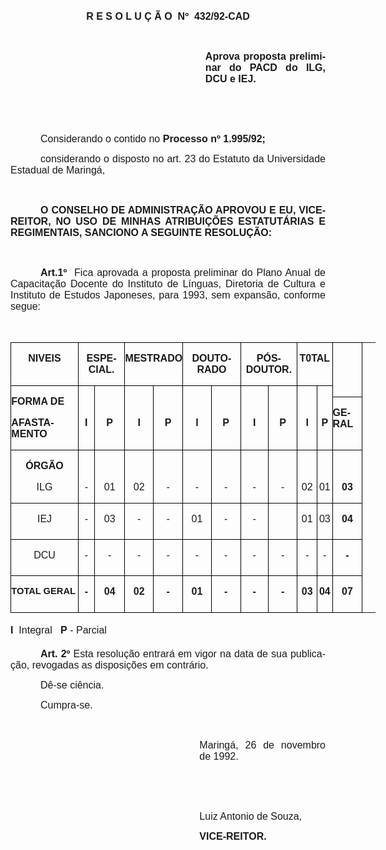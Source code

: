 <body lang=PT-BR style='tab-interval:36.0pt'>

<div class=Section1>

<p class=MsoNormal align=center style='text-align:center'><b style='mso-bidi-font-weight:
normal'><span style='font-size:12.0pt;mso-bidi-font-size:10.0pt;font-family:
Arial'>R E S O L U Ç Ã O <span style='mso-spacerun:yes'> </span>Nº <span
style='mso-spacerun:yes'> </span>432/92-CAD<o:p></o:p></span></b></p>

<p class=MsoNormal style='text-align:justify'><span style='font-size:12.0pt;
mso-bidi-font-size:10.0pt;font-family:Arial'><o:p>&nbsp;</o:p></span></p>

<p class=MsoNormal style='margin-left:233.9pt;text-align:justify'><b
style='mso-bidi-font-weight:normal'><span style='font-size:12.0pt;mso-bidi-font-size:
10.0pt;font-family:Arial'>Aprova proposta preliminar do PACD do ILG, DCU e IEJ.<o:p></o:p></span></b></p>

<p class=MsoNormal style='text-align:justify'><span style='font-size:12.0pt;
mso-bidi-font-size:10.0pt;font-family:Arial'><o:p>&nbsp;</o:p></span></p>

<p class=MsoNormal style='text-align:justify'><span style='font-size:12.0pt;
mso-bidi-font-size:10.0pt;font-family:Arial'><o:p>&nbsp;</o:p></span></p>

<p class=MsoNormal style='text-align:justify;text-indent:36.0pt'><span
style='font-size:12.0pt;mso-bidi-font-size:10.0pt;font-family:Arial'>Considerando
o contido no <b style='mso-bidi-font-weight:normal'>Processo nº 1.995/92;<o:p></o:p></b></span></p>

<p class=MsoNormal style='text-align:justify;text-indent:36.0pt'><span
style='font-size:12.0pt;mso-bidi-font-size:10.0pt;font-family:Arial'>considerando
o disposto no art. 23 do Estatuto da Universidade Estadual de Maringá,<o:p></o:p></span></p>

<p class=MsoNormal><span style='font-size:12.0pt;mso-bidi-font-size:10.0pt;
font-family:Arial'><o:p>&nbsp;</o:p></span></p>

<p class=MsoNormal style='text-align:justify;text-indent:36.0pt'><b
style='mso-bidi-font-weight:normal'><span style='font-size:12.0pt;mso-bidi-font-size:
10.0pt;font-family:Arial'>O CONSELHO DE ADMINISTRAÇÃO APROVOU E EU, VICE-REITOR,
NO USO DE MINHAS ATRIBUIÇÕES ESTATUTÁRIAS E REGIMENTAIS, SANCIONO A SEGUINTE
RESOLUÇÃO:<o:p></o:p></span></b></p>

<p class=MsoNormal style='text-align:justify'><span style='font-size:12.0pt;
mso-bidi-font-size:10.0pt;font-family:Arial'><o:p>&nbsp;</o:p></span></p>

<p class=MsoNormal style='text-align:justify;text-indent:36.0pt'><b
style='mso-bidi-font-weight:normal'><span style='font-size:12.0pt;mso-bidi-font-size:
10.0pt;font-family:Arial'>Art.1º </span></b><span style='font-size:12.0pt;
mso-bidi-font-size:10.0pt;font-family:Arial'><span
style='mso-spacerun:yes'> </span>Fica aprovada a proposta preliminar do Plano
Anual de Capacitação Docente do Instituto de Línguas, Diretoria de Cultura e
Instituto de Estudos Japoneses, para 1993, sem expansão, conforme segue:<o:p></o:p></span></p>

<p class=MsoNormal style='text-align:justify;text-indent:36.0pt'><span
style='font-size:12.0pt;mso-bidi-font-size:10.0pt;font-family:Arial'><o:p>&nbsp;</o:p></span></p>

<table class=MsoNormalTable border=0 cellspacing=0 cellpadding=0 width=583
 style='width:437.45pt;margin-left:.25pt;border-collapse:collapse;mso-padding-alt:
 0cm 0cm 0cm 0cm'>
 <tr style='mso-yfti-irow:0;mso-yfti-firstrow:yes'>
  <td width=113 valign=top style='width:3.0cm;border:solid windowtext 1.0pt;
  mso-border-alt:solid windowtext .5pt;padding:0cm 0cm 0cm 0cm'>
  <p class=MsoNormal align=center style='text-align:center'><b
  style='mso-bidi-font-weight:normal'><span style='font-family:Arial'>NIVEIS<o:p></o:p></span></b></p>
  </td>
  <td width=77 colspan=2 valign=top style='width:58.05pt;border:solid windowtext 1.0pt;
  border-left:none;mso-border-left-alt:solid windowtext .5pt;mso-border-alt:
  solid windowtext .5pt;padding:0cm 0cm 0cm 0cm'>
  <p class=MsoNormal align=center style='text-align:center'><b
  style='mso-bidi-font-weight:normal'><span style='font-family:Arial'>ESPECIAL.<o:p></o:p></span></b></p>
  </td>
  <td width=96 colspan=2 valign=top style='width:72.0pt;border:solid windowtext 1.0pt;
  border-left:none;mso-border-left-alt:solid windowtext .5pt;mso-border-alt:
  solid windowtext .5pt;padding:0cm 0cm 0cm 0cm'>
  <p class=MsoNormal align=center style='text-align:center'><b
  style='mso-bidi-font-weight:normal'><span style='font-family:Arial'>MESTRADO<o:p></o:p></span></b></p>
  </td>
  <td width=97 colspan=2 valign=top style='width:72.5pt;border:solid windowtext 1.0pt;
  border-left:none;mso-border-left-alt:solid windowtext .5pt;mso-border-alt:
  solid windowtext .5pt;padding:0cm 0cm 0cm 0cm'>
  <p class=MsoNormal align=center style='text-align:center'><b
  style='mso-bidi-font-weight:normal'><span style='font-family:Arial'>DOUTORADO<o:p></o:p></span></b></p>
  </td>
  <td width=96 colspan=2 valign=top style='width:71.8pt;border:solid windowtext 1.0pt;
  border-left:none;mso-border-left-alt:solid windowtext .5pt;mso-border-alt:
  solid windowtext .5pt;padding:0cm 0cm 0cm 0cm'>
  <p class=MsoNormal align=center style='text-align:center'><b
  style='mso-bidi-font-weight:normal'><span style='font-family:Arial'>PÓS-DOUTOR.<o:p></o:p></span></b></p>
  </td>
  <td width=55 colspan=2 valign=top style='width:41.5pt;border:solid windowtext 1.0pt;
  border-left:none;mso-border-left-alt:solid windowtext .5pt;mso-border-alt:
  solid windowtext .5pt;padding:0cm 0cm 0cm 0cm'>
  <p class=MsoNormal align=center style='text-align:center'><b
  style='mso-bidi-font-weight:normal'><span style='font-family:Arial'>T0TAL<o:p></o:p></span></b></p>
  </td>
  <td width=49 rowspan=2 valign=top style='width:36.55pt;border:solid windowtext 1.0pt;
  border-left:none;mso-border-left-alt:solid windowtext .5pt;mso-border-alt:
  solid windowtext .5pt;padding:0cm 0cm 0cm 0cm'>
  <p class=MsoNormal align=center style='text-align:center'><b
  style='mso-bidi-font-weight:normal'><span style='font-family:Arial'><o:p>&nbsp;</o:p></span></b></p>
  </td>
  <![if !supportMisalignedRows]>
  <td style='border:none' width=0><p class='MsoNormal'>&nbsp;</td>
  <![endif]>
 </tr>
 <tr style='mso-yfti-irow:1;height:13.8pt'>
  <td width=113 rowspan=2 valign=top style='width:3.0cm;border:solid windowtext 1.0pt;
  border-top:none;mso-border-top-alt:solid windowtext .5pt;mso-border-alt:solid windowtext .5pt;
  padding:0cm 0cm 0cm 0cm;height:13.8pt'>
  <p class=MsoNormal style='text-align:justify'><b style='mso-bidi-font-weight:
  normal'><span style='font-family:Arial'>FORMA DE<o:p></o:p></span></b></p>
  <p class=MsoNormal style='text-align:justify'><b style='mso-bidi-font-weight:
  normal'><span style='font-family:Arial'>AFASTAMENTO</span></b><span
  style='font-size:12.0pt;mso-bidi-font-size:10.0pt;font-family:Arial'><o:p></o:p></span></p>
  </td>
  <td width=27 rowspan=2 valign=top style='width:20.35pt;border-top:none;
  border-left:none;border-bottom:solid windowtext 1.0pt;border-right:solid windowtext 1.0pt;
  mso-border-top-alt:solid windowtext .5pt;mso-border-left-alt:solid windowtext .5pt;
  mso-border-alt:solid windowtext .5pt;padding:0cm 0cm 0cm 0cm;height:13.8pt'>
  <p class=MsoNormal align=center style='text-align:center'><b
  style='mso-bidi-font-weight:normal'><span style='font-size:12.0pt;mso-bidi-font-size:
  10.0pt;font-family:Arial'><o:p>&nbsp;</o:p></span></b></p>
  <p class=MsoNormal align=center style='text-align:center'><b
  style='mso-bidi-font-weight:normal'><span style='font-size:12.0pt;mso-bidi-font-size:
  10.0pt;font-family:Arial'>I<o:p></o:p></span></b></p>
  </td>
  <td width=50 rowspan=2 valign=top style='width:37.7pt;border-top:none;
  border-left:none;border-bottom:solid windowtext 1.0pt;border-right:solid windowtext 1.0pt;
  mso-border-top-alt:solid windowtext .5pt;mso-border-left-alt:solid windowtext .5pt;
  mso-border-alt:solid windowtext .5pt;padding:0cm 0cm 0cm 0cm;height:13.8pt'>
  <p class=MsoNormal align=center style='text-align:center'><b
  style='mso-bidi-font-weight:normal'><span style='font-size:12.0pt;mso-bidi-font-size:
  10.0pt;font-family:Arial'><o:p>&nbsp;</o:p></span></b></p>
  <p class=MsoNormal align=center style='text-align:center'><b
  style='mso-bidi-font-weight:normal'><span style='font-size:12.0pt;mso-bidi-font-size:
  10.0pt;font-family:Arial'>P<o:p></o:p></span></b></p>
  </td>
  <td width=47 rowspan=2 valign=top style='width:35.05pt;border-top:none;
  border-left:none;border-bottom:solid windowtext 1.0pt;border-right:solid windowtext 1.0pt;
  mso-border-top-alt:solid windowtext .5pt;mso-border-left-alt:solid windowtext .5pt;
  mso-border-alt:solid windowtext .5pt;padding:0cm 0cm 0cm 0cm;height:13.8pt'>
  <p class=MsoNormal align=center style='text-align:center'><b
  style='mso-bidi-font-weight:normal'><span style='font-size:12.0pt;mso-bidi-font-size:
  10.0pt;font-family:Arial'><o:p>&nbsp;</o:p></span></b></p>
  <p class=MsoNormal align=center style='text-align:center'><b
  style='mso-bidi-font-weight:normal'><span style='font-size:12.0pt;mso-bidi-font-size:
  10.0pt;font-family:Arial'>I<o:p></o:p></span></b></p>
  </td>
  <td width=49 rowspan=2 valign=top style='width:36.95pt;border-top:none;
  border-left:none;border-bottom:solid windowtext 1.0pt;border-right:solid windowtext 1.0pt;
  mso-border-top-alt:solid windowtext .5pt;mso-border-left-alt:solid windowtext .5pt;
  mso-border-alt:solid windowtext .5pt;padding:0cm 0cm 0cm 0cm;height:13.8pt'>
  <p class=MsoNormal align=center style='text-align:center'><b
  style='mso-bidi-font-weight:normal'><span style='font-size:12.0pt;mso-bidi-font-size:
  10.0pt;font-family:Arial'><o:p>&nbsp;</o:p></span></b></p>
  <p class=MsoNormal align=center style='text-align:center'><b
  style='mso-bidi-font-weight:normal'><span style='font-size:12.0pt;mso-bidi-font-size:
  10.0pt;font-family:Arial'>P<o:p></o:p></span></b></p>
  </td>
  <td width=47 rowspan=2 valign=top style='width:35.3pt;border-top:none;
  border-left:none;border-bottom:solid windowtext 1.0pt;border-right:solid windowtext 1.0pt;
  mso-border-top-alt:solid windowtext .5pt;mso-border-left-alt:solid windowtext .5pt;
  mso-border-alt:solid windowtext .5pt;padding:0cm 0cm 0cm 0cm;height:13.8pt'>
  <p class=MsoNormal align=center style='text-align:center'><b
  style='mso-bidi-font-weight:normal'><span style='font-size:12.0pt;mso-bidi-font-size:
  10.0pt;font-family:Arial'><o:p>&nbsp;</o:p></span></b></p>
  <p class=MsoNormal align=center style='text-align:center'><b
  style='mso-bidi-font-weight:normal'><span style='font-size:12.0pt;mso-bidi-font-size:
  10.0pt;font-family:Arial'>I<o:p></o:p></span></b></p>
  </td>
  <td width=50 rowspan=2 valign=top style='width:37.2pt;border-top:none;
  border-left:none;border-bottom:solid windowtext 1.0pt;border-right:solid windowtext 1.0pt;
  mso-border-top-alt:solid windowtext .5pt;mso-border-left-alt:solid windowtext .5pt;
  mso-border-alt:solid windowtext .5pt;padding:0cm 0cm 0cm 0cm;height:13.8pt'>
  <p class=MsoNormal align=center style='text-align:center'><b
  style='mso-bidi-font-weight:normal'><span style='font-size:12.0pt;mso-bidi-font-size:
  10.0pt;font-family:Arial'><o:p>&nbsp;</o:p></span></b></p>
  <p class=MsoNormal align=center style='text-align:center'><b
  style='mso-bidi-font-weight:normal'><span style='font-size:12.0pt;mso-bidi-font-size:
  10.0pt;font-family:Arial'>P<o:p></o:p></span></b></p>
  </td>
  <td width=47 rowspan=2 valign=top style='width:35.3pt;border-top:none;
  border-left:none;border-bottom:solid windowtext 1.0pt;border-right:solid windowtext 1.0pt;
  mso-border-top-alt:solid windowtext .5pt;mso-border-left-alt:solid windowtext .5pt;
  mso-border-alt:solid windowtext .5pt;padding:0cm 0cm 0cm 0cm;height:13.8pt'>
  <p class=MsoNormal align=center style='text-align:center'><b
  style='mso-bidi-font-weight:normal'><span style='font-size:12.0pt;mso-bidi-font-size:
  10.0pt;font-family:Arial'><o:p>&nbsp;</o:p></span></b></p>
  <p class=MsoNormal align=center style='text-align:center'><b
  style='mso-bidi-font-weight:normal'><span style='font-size:12.0pt;mso-bidi-font-size:
  10.0pt;font-family:Arial'>I<o:p></o:p></span></b></p>
  </td>
  <td width=49 rowspan=2 valign=top style='width:36.5pt;border-top:none;
  border-left:none;border-bottom:solid windowtext 1.0pt;border-right:solid windowtext 1.0pt;
  mso-border-top-alt:solid windowtext .5pt;mso-border-left-alt:solid windowtext .5pt;
  mso-border-alt:solid windowtext .5pt;padding:0cm 0cm 0cm 0cm;height:13.8pt'>
  <p class=MsoNormal align=center style='text-align:center'><b
  style='mso-bidi-font-weight:normal'><span style='font-size:12.0pt;mso-bidi-font-size:
  10.0pt;font-family:Arial'><o:p>&nbsp;</o:p></span></b></p>
  <p class=MsoNormal align=center style='text-align:center'><b
  style='mso-bidi-font-weight:normal'><span style='font-size:12.0pt;mso-bidi-font-size:
  10.0pt;font-family:Arial'>P<o:p></o:p></span></b></p>
  </td>
  <td width=32 rowspan=2 valign=top style='width:23.75pt;border-top:none;
  border-left:none;border-bottom:solid windowtext 1.0pt;border-right:solid windowtext 1.0pt;
  mso-border-top-alt:solid windowtext .5pt;mso-border-left-alt:solid windowtext .5pt;
  mso-border-alt:solid windowtext .5pt;padding:0cm 0cm 0cm 0cm;height:13.8pt'>
  <p class=MsoNormal align=center style='text-align:center'><b
  style='mso-bidi-font-weight:normal'><span style='font-size:12.0pt;mso-bidi-font-size:
  10.0pt;font-family:Arial'><o:p>&nbsp;</o:p></span></b></p>
  <p class=MsoNormal align=center style='text-align:center'><b
  style='mso-bidi-font-weight:normal'><span style='font-size:12.0pt;mso-bidi-font-size:
  10.0pt;font-family:Arial'>I<o:p></o:p></span></b></p>
  </td>
  <td width=24 rowspan=2 valign=top style='width:17.75pt;border-top:none;
  border-left:none;border-bottom:solid windowtext 1.0pt;border-right:solid windowtext 1.0pt;
  mso-border-top-alt:solid windowtext .5pt;mso-border-left-alt:solid windowtext .5pt;
  mso-border-alt:solid windowtext .5pt;padding:0cm 0cm 0cm 0cm;height:13.8pt'>
  <p class=MsoNormal align=center style='text-align:center'><b
  style='mso-bidi-font-weight:normal'><span style='font-size:12.0pt;mso-bidi-font-size:
  10.0pt;font-family:Arial'><o:p>&nbsp;</o:p></span></b></p>
  <p class=MsoNormal align=center style='text-align:center'><b
  style='mso-bidi-font-weight:normal'><span style='font-size:12.0pt;mso-bidi-font-size:
  10.0pt;font-family:Arial'>P<o:p></o:p></span></b></p>
  </td>
  <span style='font-size:12.0pt;mso-bidi-font-size:10.0pt;font-family:Arial;
  mso-fareast-font-family:"Times New Roman";color:black;mso-ansi-language:PT-BR;
  mso-fareast-language:PT-BR;mso-bidi-language:AR-SA;mso-no-proof:yes'><![if !supportMisalignedRows]>
  <td style='height:13.8pt;border:none' width=0 height=18></td>
  <![endif]></span>
 </tr>
 <tr style='mso-yfti-irow:2'>
  <td width=49 valign=top style='width:36.55pt;border-top:none;border-left:
  none;border-bottom:solid windowtext 1.0pt;border-right:solid windowtext 1.0pt;
  mso-border-top-alt:solid windowtext .5pt;mso-border-left-alt:solid windowtext .5pt;
  mso-border-alt:solid windowtext .5pt;padding:0cm 0cm 0cm 0cm'>
  <p class=MsoNormal style='text-align:justify'><b style='mso-bidi-font-weight:
  normal'><span style='font-family:Arial'>GERAL<o:p></o:p></span></b></p>
  </td>
  <![if !supportMisalignedRows]>
  <td style='border:none' width=0><p class='MsoNormal'>&nbsp;</td>
  <![endif]>
 </tr>
 <tr style='mso-yfti-irow:3'>
  <td width=113 valign=top style='width:3.0cm;border:solid windowtext 1.0pt;
  border-top:none;mso-border-top-alt:solid windowtext .5pt;mso-border-alt:solid windowtext .5pt;
  padding:0cm 0cm 0cm 0cm'>
  <p class=MsoNormal align=center style='text-align:center'><b
  style='mso-bidi-font-weight:normal'><span style='font-size:12.0pt;mso-bidi-font-size:
  10.0pt;font-family:Arial'>ÓRGÃO<o:p></o:p></span></b></p>
  <p class=MsoNormal align=center style='text-align:center'><span
  style='font-size:12.0pt;mso-bidi-font-size:10.0pt;font-family:Arial'>ILG<o:p></o:p></span></p>
  </td>
  <td width=27 valign=top style='width:20.35pt;border-top:none;border-left:
  none;border-bottom:solid windowtext 1.0pt;border-right:solid windowtext 1.0pt;
  mso-border-top-alt:solid windowtext .5pt;mso-border-left-alt:solid windowtext .5pt;
  mso-border-alt:solid windowtext .5pt;padding:0cm 0cm 0cm 0cm'>
  <p class=MsoNormal align=center style='text-align:center'><span
  style='font-size:12.0pt;mso-bidi-font-size:10.0pt;font-family:Arial'><o:p>&nbsp;</o:p></span></p>
  <p class=MsoNormal align=center style='text-align:center'><span
  style='font-size:12.0pt;mso-bidi-font-size:10.0pt;font-family:Arial'>-<o:p></o:p></span></p>
  </td>
  <td width=50 valign=top style='width:37.7pt;border-top:none;border-left:none;
  border-bottom:solid windowtext 1.0pt;border-right:solid windowtext 1.0pt;
  mso-border-top-alt:solid windowtext .5pt;mso-border-left-alt:solid windowtext .5pt;
  mso-border-alt:solid windowtext .5pt;padding:0cm 0cm 0cm 0cm'>
  <p class=MsoNormal align=center style='text-align:center'><span
  style='font-size:12.0pt;mso-bidi-font-size:10.0pt;font-family:Arial'><o:p>&nbsp;</o:p></span></p>
  <p class=MsoNormal align=center style='text-align:center'><span
  style='font-size:12.0pt;mso-bidi-font-size:10.0pt;font-family:Arial'>01<o:p></o:p></span></p>
  </td>
  <td width=47 valign=top style='width:35.05pt;border-top:none;border-left:
  none;border-bottom:solid windowtext 1.0pt;border-right:solid windowtext 1.0pt;
  mso-border-top-alt:solid windowtext .5pt;mso-border-left-alt:solid windowtext .5pt;
  mso-border-alt:solid windowtext .5pt;padding:0cm 0cm 0cm 0cm'>
  <p class=MsoNormal align=center style='text-align:center'><span
  style='font-size:12.0pt;mso-bidi-font-size:10.0pt;font-family:Arial'><o:p>&nbsp;</o:p></span></p>
  <p class=MsoNormal align=center style='text-align:center'><span
  style='font-size:12.0pt;mso-bidi-font-size:10.0pt;font-family:Arial'>02<o:p></o:p></span></p>
  </td>
  <td width=49 valign=top style='width:36.95pt;border-top:none;border-left:
  none;border-bottom:solid windowtext 1.0pt;border-right:solid windowtext 1.0pt;
  mso-border-top-alt:solid windowtext .5pt;mso-border-left-alt:solid windowtext .5pt;
  mso-border-alt:solid windowtext .5pt;padding:0cm 0cm 0cm 0cm'>
  <p class=MsoNormal align=center style='text-align:center'><span
  style='font-size:12.0pt;mso-bidi-font-size:10.0pt;font-family:Arial'><o:p>&nbsp;</o:p></span></p>
  <p class=MsoNormal align=center style='text-align:center'><span
  style='font-size:12.0pt;mso-bidi-font-size:10.0pt;font-family:Arial'>-<o:p></o:p></span></p>
  </td>
  <td width=47 valign=top style='width:35.3pt;border-top:none;border-left:none;
  border-bottom:solid windowtext 1.0pt;border-right:solid windowtext 1.0pt;
  mso-border-top-alt:solid windowtext .5pt;mso-border-left-alt:solid windowtext .5pt;
  mso-border-alt:solid windowtext .5pt;padding:0cm 0cm 0cm 0cm'>
  <p class=MsoNormal align=center style='text-align:center'><span
  style='font-size:12.0pt;mso-bidi-font-size:10.0pt;font-family:Arial'><o:p>&nbsp;</o:p></span></p>
  <p class=MsoNormal align=center style='text-align:center'><span
  style='font-size:12.0pt;mso-bidi-font-size:10.0pt;font-family:Arial'>-<o:p></o:p></span></p>
  </td>
  <td width=50 valign=top style='width:37.2pt;border-top:none;border-left:none;
  border-bottom:solid windowtext 1.0pt;border-right:solid windowtext 1.0pt;
  mso-border-top-alt:solid windowtext .5pt;mso-border-left-alt:solid windowtext .5pt;
  mso-border-alt:solid windowtext .5pt;padding:0cm 0cm 0cm 0cm'>
  <p class=MsoNormal align=center style='text-align:center'><span
  style='font-size:12.0pt;mso-bidi-font-size:10.0pt;font-family:Arial'><o:p>&nbsp;</o:p></span></p>
  <p class=MsoNormal align=center style='text-align:center'><span
  style='font-size:12.0pt;mso-bidi-font-size:10.0pt;font-family:Arial'>-<o:p></o:p></span></p>
  </td>
  <td width=47 valign=top style='width:35.3pt;border-top:none;border-left:none;
  border-bottom:solid windowtext 1.0pt;border-right:solid windowtext 1.0pt;
  mso-border-top-alt:solid windowtext .5pt;mso-border-left-alt:solid windowtext .5pt;
  mso-border-alt:solid windowtext .5pt;padding:0cm 0cm 0cm 0cm'>
  <p class=MsoNormal align=center style='text-align:center'><span
  style='font-size:12.0pt;mso-bidi-font-size:10.0pt;font-family:Arial'><o:p>&nbsp;</o:p></span></p>
  <p class=MsoNormal align=center style='text-align:center'><span
  style='font-size:12.0pt;mso-bidi-font-size:10.0pt;font-family:Arial'>-<o:p></o:p></span></p>
  </td>
  <td width=49 valign=top style='width:36.5pt;border-top:none;border-left:none;
  border-bottom:solid windowtext 1.0pt;border-right:solid windowtext 1.0pt;
  mso-border-top-alt:solid windowtext .5pt;mso-border-left-alt:solid windowtext .5pt;
  mso-border-alt:solid windowtext .5pt;padding:0cm 0cm 0cm 0cm'>
  <p class=MsoNormal align=center style='text-align:center'><span
  style='font-size:12.0pt;mso-bidi-font-size:10.0pt;font-family:Arial'><o:p>&nbsp;</o:p></span></p>
  <p class=MsoNormal align=center style='text-align:center'><span
  style='font-size:12.0pt;mso-bidi-font-size:10.0pt;font-family:Arial'>-<o:p></o:p></span></p>
  </td>
  <td width=32 valign=top style='width:23.75pt;border-top:none;border-left:
  none;border-bottom:solid windowtext 1.0pt;border-right:solid windowtext 1.0pt;
  mso-border-top-alt:solid windowtext .5pt;mso-border-left-alt:solid windowtext .5pt;
  mso-border-alt:solid windowtext .5pt;padding:0cm 0cm 0cm 0cm'>
  <p class=MsoNormal align=center style='text-align:center'><span
  style='font-size:12.0pt;mso-bidi-font-size:10.0pt;font-family:Arial'><o:p>&nbsp;</o:p></span></p>
  <p class=MsoNormal align=center style='text-align:center'><span
  style='font-size:12.0pt;mso-bidi-font-size:10.0pt;font-family:Arial'>02<o:p></o:p></span></p>
  </td>
  <td width=24 valign=top style='width:17.75pt;border-top:none;border-left:
  none;border-bottom:solid windowtext 1.0pt;border-right:solid windowtext 1.0pt;
  mso-border-top-alt:solid windowtext .5pt;mso-border-left-alt:solid windowtext .5pt;
  mso-border-alt:solid windowtext .5pt;padding:0cm 0cm 0cm 0cm'>
  <p class=MsoNormal align=center style='text-align:center'><span
  style='font-size:12.0pt;mso-bidi-font-size:10.0pt;font-family:Arial'><o:p>&nbsp;</o:p></span></p>
  <p class=MsoNormal align=center style='text-align:center'><span
  style='font-size:12.0pt;mso-bidi-font-size:10.0pt;font-family:Arial'>01<o:p></o:p></span></p>
  </td>
  <td width=49 valign=top style='width:36.55pt;border-top:none;border-left:
  none;border-bottom:solid windowtext 1.0pt;border-right:solid windowtext 1.0pt;
  mso-border-top-alt:solid windowtext .5pt;mso-border-left-alt:solid windowtext .5pt;
  mso-border-alt:solid windowtext .5pt;padding:0cm 0cm 0cm 0cm'>
  <p class=MsoNormal align=center style='text-align:center'><b
  style='mso-bidi-font-weight:normal'><span style='font-size:12.0pt;mso-bidi-font-size:
  10.0pt;font-family:Arial'><o:p>&nbsp;</o:p></span></b></p>
  <p class=MsoNormal align=center style='text-align:center'><b
  style='mso-bidi-font-weight:normal'><span style='font-size:12.0pt;mso-bidi-font-size:
  10.0pt;font-family:Arial'>03<o:p></o:p></span></b></p>
  </td>
  <![if !supportMisalignedRows]>
  <td style='border:none' width=0><p class='MsoNormal'>&nbsp;</td>
  <![endif]>
 </tr>
 <tr style='mso-yfti-irow:4'>
  <td width=113 valign=top style='width:3.0cm;border:solid windowtext 1.0pt;
  border-top:none;mso-border-top-alt:solid windowtext .5pt;mso-border-alt:solid windowtext .5pt;
  padding:0cm 0cm 0cm 0cm'>
  <p class=MsoNormal align=center style='text-align:center'><span
  style='font-size:12.0pt;mso-bidi-font-size:10.0pt;font-family:Arial'>IEJ<o:p></o:p></span></p>
  </td>
  <td width=27 valign=top style='width:20.35pt;border-top:none;border-left:
  none;border-bottom:solid windowtext 1.0pt;border-right:solid windowtext 1.0pt;
  mso-border-top-alt:solid windowtext .5pt;mso-border-left-alt:solid windowtext .5pt;
  mso-border-alt:solid windowtext .5pt;padding:0cm 0cm 0cm 0cm'>
  <p class=MsoNormal align=center style='text-align:center'><span
  style='font-size:12.0pt;mso-bidi-font-size:10.0pt;font-family:Arial'>-<o:p></o:p></span></p>
  </td>
  <td width=50 valign=top style='width:37.7pt;border-top:none;border-left:none;
  border-bottom:solid windowtext 1.0pt;border-right:solid windowtext 1.0pt;
  mso-border-top-alt:solid windowtext .5pt;mso-border-left-alt:solid windowtext .5pt;
  mso-border-alt:solid windowtext .5pt;padding:0cm 0cm 0cm 0cm'>
  <p class=MsoNormal align=center style='text-align:center'><span
  style='font-size:12.0pt;mso-bidi-font-size:10.0pt;font-family:Arial'>03<o:p></o:p></span></p>
  </td>
  <td width=47 valign=top style='width:35.05pt;border-top:none;border-left:
  none;border-bottom:solid windowtext 1.0pt;border-right:solid windowtext 1.0pt;
  mso-border-top-alt:solid windowtext .5pt;mso-border-left-alt:solid windowtext .5pt;
  mso-border-alt:solid windowtext .5pt;padding:0cm 0cm 0cm 0cm'>
  <p class=MsoNormal align=center style='text-align:center'><span
  style='font-size:12.0pt;mso-bidi-font-size:10.0pt;font-family:Arial'>-<o:p></o:p></span></p>
  </td>
  <td width=49 valign=top style='width:36.95pt;border-top:none;border-left:
  none;border-bottom:solid windowtext 1.0pt;border-right:solid windowtext 1.0pt;
  mso-border-top-alt:solid windowtext .5pt;mso-border-left-alt:solid windowtext .5pt;
  mso-border-alt:solid windowtext .5pt;padding:0cm 0cm 0cm 0cm'>
  <p class=MsoNormal align=center style='text-align:center'><span
  style='font-size:12.0pt;mso-bidi-font-size:10.0pt;font-family:Arial'>-<o:p></o:p></span></p>
  </td>
  <td width=47 valign=top style='width:35.3pt;border-top:none;border-left:none;
  border-bottom:solid windowtext 1.0pt;border-right:solid windowtext 1.0pt;
  mso-border-top-alt:solid windowtext .5pt;mso-border-left-alt:solid windowtext .5pt;
  mso-border-alt:solid windowtext .5pt;padding:0cm 0cm 0cm 0cm'>
  <p class=MsoNormal align=center style='text-align:center'><span
  style='font-size:12.0pt;mso-bidi-font-size:10.0pt;font-family:Arial'>01<o:p></o:p></span></p>
  </td>
  <td width=50 valign=top style='width:37.2pt;border-top:none;border-left:none;
  border-bottom:solid windowtext 1.0pt;border-right:solid windowtext 1.0pt;
  mso-border-top-alt:solid windowtext .5pt;mso-border-left-alt:solid windowtext .5pt;
  mso-border-alt:solid windowtext .5pt;padding:0cm 0cm 0cm 0cm'>
  <p class=MsoNormal align=center style='text-align:center'><span
  style='font-size:12.0pt;mso-bidi-font-size:10.0pt;font-family:Arial'>-<o:p></o:p></span></p>
  </td>
  <td width=47 valign=top style='width:35.3pt;border-top:none;border-left:none;
  border-bottom:solid windowtext 1.0pt;border-right:solid windowtext 1.0pt;
  mso-border-top-alt:solid windowtext .5pt;mso-border-left-alt:solid windowtext .5pt;
  mso-border-alt:solid windowtext .5pt;padding:0cm 0cm 0cm 0cm'>
  <p class=MsoNormal align=center style='text-align:center'><span
  style='font-size:12.0pt;mso-bidi-font-size:10.0pt;font-family:Arial'>-<o:p></o:p></span></p>
  </td>
  <td width=49 valign=top style='width:36.5pt;border-top:none;border-left:none;
  border-bottom:solid windowtext 1.0pt;border-right:solid windowtext 1.0pt;
  mso-border-top-alt:solid windowtext .5pt;mso-border-left-alt:solid windowtext .5pt;
  mso-border-alt:solid windowtext .5pt;padding:0cm 0cm 0cm 0cm'>
  <p class=MsoNormal align=center style='text-align:center'><span
  style='font-size:12.0pt;mso-bidi-font-size:10.0pt;font-family:Arial'><o:p>&nbsp;</o:p></span></p>
  </td>
  <td width=32 valign=top style='width:23.75pt;border-top:none;border-left:
  none;border-bottom:solid windowtext 1.0pt;border-right:solid windowtext 1.0pt;
  mso-border-top-alt:solid windowtext .5pt;mso-border-left-alt:solid windowtext .5pt;
  mso-border-alt:solid windowtext .5pt;padding:0cm 0cm 0cm 0cm'>
  <p class=MsoNormal align=center style='text-align:center'><span
  style='font-size:12.0pt;mso-bidi-font-size:10.0pt;font-family:Arial'>01<o:p></o:p></span></p>
  </td>
  <td width=24 valign=top style='width:17.75pt;border-top:none;border-left:
  none;border-bottom:solid windowtext 1.0pt;border-right:solid windowtext 1.0pt;
  mso-border-top-alt:solid windowtext .5pt;mso-border-left-alt:solid windowtext .5pt;
  mso-border-alt:solid windowtext .5pt;padding:0cm 0cm 0cm 0cm'>
  <p class=MsoNormal align=center style='text-align:center'><span
  style='font-size:12.0pt;mso-bidi-font-size:10.0pt;font-family:Arial'>03<o:p></o:p></span></p>
  </td>
  <td width=49 valign=top style='width:36.55pt;border-top:none;border-left:
  none;border-bottom:solid windowtext 1.0pt;border-right:solid windowtext 1.0pt;
  mso-border-top-alt:solid windowtext .5pt;mso-border-left-alt:solid windowtext .5pt;
  mso-border-alt:solid windowtext .5pt;padding:0cm 0cm 0cm 0cm'>
  <p class=MsoNormal align=center style='text-align:center'><b
  style='mso-bidi-font-weight:normal'><span style='font-size:12.0pt;mso-bidi-font-size:
  10.0pt;font-family:Arial'>04<o:p></o:p></span></b></p>
  </td>
  <![if !supportMisalignedRows]>
  <td style='border:none' width=0><p class='MsoNormal'>&nbsp;</td>
  <![endif]>
 </tr>
 <tr style='mso-yfti-irow:5'>
  <td width=113 valign=top style='width:3.0cm;border:solid windowtext 1.0pt;
  border-top:none;mso-border-top-alt:solid windowtext .5pt;mso-border-alt:solid windowtext .5pt;
  padding:0cm 0cm 0cm 0cm'>
  <p class=MsoNormal align=center style='text-align:center'><span
  style='font-size:12.0pt;mso-bidi-font-size:10.0pt;font-family:Arial'>DCU<o:p></o:p></span></p>
  </td>
  <td width=27 valign=top style='width:20.35pt;border-top:none;border-left:
  none;border-bottom:solid windowtext 1.0pt;border-right:solid windowtext 1.0pt;
  mso-border-top-alt:solid windowtext .5pt;mso-border-left-alt:solid windowtext .5pt;
  mso-border-alt:solid windowtext .5pt;padding:0cm 0cm 0cm 0cm'>
  <p class=MsoNormal align=center style='text-align:center'><span
  style='font-size:12.0pt;mso-bidi-font-size:10.0pt;font-family:Arial'>-<o:p></o:p></span></p>
  </td>
  <td width=50 valign=top style='width:37.7pt;border-top:none;border-left:none;
  border-bottom:solid windowtext 1.0pt;border-right:solid windowtext 1.0pt;
  mso-border-top-alt:solid windowtext .5pt;mso-border-left-alt:solid windowtext .5pt;
  mso-border-alt:solid windowtext .5pt;padding:0cm 0cm 0cm 0cm'>
  <p class=MsoNormal align=center style='text-align:center'><span
  style='font-size:12.0pt;mso-bidi-font-size:10.0pt;font-family:Arial'>-<o:p></o:p></span></p>
  </td>
  <td width=47 valign=top style='width:35.05pt;border-top:none;border-left:
  none;border-bottom:solid windowtext 1.0pt;border-right:solid windowtext 1.0pt;
  mso-border-top-alt:solid windowtext .5pt;mso-border-left-alt:solid windowtext .5pt;
  mso-border-alt:solid windowtext .5pt;padding:0cm 0cm 0cm 0cm'>
  <p class=MsoNormal align=center style='text-align:center'><span
  style='font-size:12.0pt;mso-bidi-font-size:10.0pt;font-family:Arial'>-<o:p></o:p></span></p>
  </td>
  <td width=49 valign=top style='width:36.95pt;border-top:none;border-left:
  none;border-bottom:solid windowtext 1.0pt;border-right:solid windowtext 1.0pt;
  mso-border-top-alt:solid windowtext .5pt;mso-border-left-alt:solid windowtext .5pt;
  mso-border-alt:solid windowtext .5pt;padding:0cm 0cm 0cm 0cm'>
  <p class=MsoNormal align=center style='text-align:center'><span
  style='font-size:12.0pt;mso-bidi-font-size:10.0pt;font-family:Arial'>-<o:p></o:p></span></p>
  </td>
  <td width=47 valign=top style='width:35.3pt;border-top:none;border-left:none;
  border-bottom:solid windowtext 1.0pt;border-right:solid windowtext 1.0pt;
  mso-border-top-alt:solid windowtext .5pt;mso-border-left-alt:solid windowtext .5pt;
  mso-border-alt:solid windowtext .5pt;padding:0cm 0cm 0cm 0cm'>
  <p class=MsoNormal align=center style='text-align:center'><span
  style='font-size:12.0pt;mso-bidi-font-size:10.0pt;font-family:Arial'>-<o:p></o:p></span></p>
  </td>
  <td width=50 valign=top style='width:37.2pt;border-top:none;border-left:none;
  border-bottom:solid windowtext 1.0pt;border-right:solid windowtext 1.0pt;
  mso-border-top-alt:solid windowtext .5pt;mso-border-left-alt:solid windowtext .5pt;
  mso-border-alt:solid windowtext .5pt;padding:0cm 0cm 0cm 0cm'>
  <p class=MsoNormal align=center style='text-align:center'><span
  style='font-size:12.0pt;mso-bidi-font-size:10.0pt;font-family:Arial'>-<o:p></o:p></span></p>
  </td>
  <td width=47 valign=top style='width:35.3pt;border-top:none;border-left:none;
  border-bottom:solid windowtext 1.0pt;border-right:solid windowtext 1.0pt;
  mso-border-top-alt:solid windowtext .5pt;mso-border-left-alt:solid windowtext .5pt;
  mso-border-alt:solid windowtext .5pt;padding:0cm 0cm 0cm 0cm'>
  <p class=MsoNormal align=center style='text-align:center'><span
  style='font-size:12.0pt;mso-bidi-font-size:10.0pt;font-family:Arial'>-<o:p></o:p></span></p>
  </td>
  <td width=49 valign=top style='width:36.5pt;border-top:none;border-left:none;
  border-bottom:solid windowtext 1.0pt;border-right:solid windowtext 1.0pt;
  mso-border-top-alt:solid windowtext .5pt;mso-border-left-alt:solid windowtext .5pt;
  mso-border-alt:solid windowtext .5pt;padding:0cm 0cm 0cm 0cm'>
  <p class=MsoNormal align=center style='text-align:center'><span
  style='font-size:12.0pt;mso-bidi-font-size:10.0pt;font-family:Arial'>-<o:p></o:p></span></p>
  </td>
  <td width=32 valign=top style='width:23.75pt;border-top:none;border-left:
  none;border-bottom:solid windowtext 1.0pt;border-right:solid windowtext 1.0pt;
  mso-border-top-alt:solid windowtext .5pt;mso-border-left-alt:solid windowtext .5pt;
  mso-border-alt:solid windowtext .5pt;padding:0cm 0cm 0cm 0cm'>
  <p class=MsoNormal align=center style='text-align:center'><span
  style='font-size:12.0pt;mso-bidi-font-size:10.0pt;font-family:Arial'>-<o:p></o:p></span></p>
  </td>
  <td width=24 valign=top style='width:17.75pt;border-top:none;border-left:
  none;border-bottom:solid windowtext 1.0pt;border-right:solid windowtext 1.0pt;
  mso-border-top-alt:solid windowtext .5pt;mso-border-left-alt:solid windowtext .5pt;
  mso-border-alt:solid windowtext .5pt;padding:0cm 0cm 0cm 0cm'>
  <p class=MsoNormal align=center style='text-align:center'><span
  style='font-size:12.0pt;mso-bidi-font-size:10.0pt;font-family:Arial'>-<o:p></o:p></span></p>
  </td>
  <td width=49 valign=top style='width:36.55pt;border-top:none;border-left:
  none;border-bottom:solid windowtext 1.0pt;border-right:solid windowtext 1.0pt;
  mso-border-top-alt:solid windowtext .5pt;mso-border-left-alt:solid windowtext .5pt;
  mso-border-alt:solid windowtext .5pt;padding:0cm 0cm 0cm 0cm'>
  <p class=MsoNormal align=center style='text-align:center'><b
  style='mso-bidi-font-weight:normal'><span style='font-size:12.0pt;mso-bidi-font-size:
  10.0pt;font-family:Arial'>-<o:p></o:p></span></b></p>
  </td>
  <![if !supportMisalignedRows]>
  <td style='border:none' width=0><p class='MsoNormal'>&nbsp;</td>
  <![endif]>
 </tr>
 <tr style='mso-yfti-irow:6;mso-yfti-lastrow:yes'>
  <td width=113 valign=top style='width:3.0cm;border:solid windowtext 1.0pt;
  border-top:none;mso-border-top-alt:solid windowtext .5pt;mso-border-alt:solid windowtext .5pt;
  padding:0cm 0cm 0cm 0cm'>
  <p class=MsoNormal style='text-align:justify'><b style='mso-bidi-font-weight:
  normal'><span style='font-size:11.0pt;font-family:Arial'>TOTAL GERAL<o:p></o:p></span></b></p>
  </td>
  <td width=27 valign=top style='width:20.35pt;border-top:none;border-left:
  none;border-bottom:solid windowtext 1.0pt;border-right:solid windowtext 1.0pt;
  mso-border-top-alt:solid windowtext .5pt;mso-border-left-alt:solid windowtext .5pt;
  mso-border-alt:solid windowtext .5pt;padding:0cm 0cm 0cm 0cm'>
  <p class=MsoNormal align=center style='text-align:center'><b
  style='mso-bidi-font-weight:normal'><span style='font-size:12.0pt;mso-bidi-font-size:
  10.0pt;font-family:Arial'>-<o:p></o:p></span></b></p>
  </td>
  <td width=50 valign=top style='width:37.7pt;border-top:none;border-left:none;
  border-bottom:solid windowtext 1.0pt;border-right:solid windowtext 1.0pt;
  mso-border-top-alt:solid windowtext .5pt;mso-border-left-alt:solid windowtext .5pt;
  mso-border-alt:solid windowtext .5pt;padding:0cm 0cm 0cm 0cm'>
  <p class=MsoNormal align=center style='text-align:center'><b
  style='mso-bidi-font-weight:normal'><span style='font-size:12.0pt;mso-bidi-font-size:
  10.0pt;font-family:Arial'>04<o:p></o:p></span></b></p>
  </td>
  <td width=47 valign=top style='width:35.05pt;border-top:none;border-left:
  none;border-bottom:solid windowtext 1.0pt;border-right:solid windowtext 1.0pt;
  mso-border-top-alt:solid windowtext .5pt;mso-border-left-alt:solid windowtext .5pt;
  mso-border-alt:solid windowtext .5pt;padding:0cm 0cm 0cm 0cm'>
  <p class=MsoNormal align=center style='text-align:center'><b
  style='mso-bidi-font-weight:normal'><span style='font-size:12.0pt;mso-bidi-font-size:
  10.0pt;font-family:Arial'>02<o:p></o:p></span></b></p>
  </td>
  <td width=49 valign=top style='width:36.95pt;border-top:none;border-left:
  none;border-bottom:solid windowtext 1.0pt;border-right:solid windowtext 1.0pt;
  mso-border-top-alt:solid windowtext .5pt;mso-border-left-alt:solid windowtext .5pt;
  mso-border-alt:solid windowtext .5pt;padding:0cm 0cm 0cm 0cm'>
  <p class=MsoNormal align=center style='text-align:center'><b
  style='mso-bidi-font-weight:normal'><span style='font-size:12.0pt;mso-bidi-font-size:
  10.0pt;font-family:Arial'>-<o:p></o:p></span></b></p>
  </td>
  <td width=47 valign=top style='width:35.3pt;border-top:none;border-left:none;
  border-bottom:solid windowtext 1.0pt;border-right:solid windowtext 1.0pt;
  mso-border-top-alt:solid windowtext .5pt;mso-border-left-alt:solid windowtext .5pt;
  mso-border-alt:solid windowtext .5pt;padding:0cm 0cm 0cm 0cm'>
  <p class=MsoNormal align=center style='text-align:center'><b
  style='mso-bidi-font-weight:normal'><span style='font-size:12.0pt;mso-bidi-font-size:
  10.0pt;font-family:Arial'>01<o:p></o:p></span></b></p>
  </td>
  <td width=50 valign=top style='width:37.2pt;border-top:none;border-left:none;
  border-bottom:solid windowtext 1.0pt;border-right:solid windowtext 1.0pt;
  mso-border-top-alt:solid windowtext .5pt;mso-border-left-alt:solid windowtext .5pt;
  mso-border-alt:solid windowtext .5pt;padding:0cm 0cm 0cm 0cm'>
  <p class=MsoNormal align=center style='text-align:center'><b
  style='mso-bidi-font-weight:normal'><span style='font-size:12.0pt;mso-bidi-font-size:
  10.0pt;font-family:Arial'>-<o:p></o:p></span></b></p>
  </td>
  <td width=47 valign=top style='width:35.3pt;border-top:none;border-left:none;
  border-bottom:solid windowtext 1.0pt;border-right:solid windowtext 1.0pt;
  mso-border-top-alt:solid windowtext .5pt;mso-border-left-alt:solid windowtext .5pt;
  mso-border-alt:solid windowtext .5pt;padding:0cm 0cm 0cm 0cm'>
  <p class=MsoNormal align=center style='text-align:center'><b
  style='mso-bidi-font-weight:normal'><span style='font-size:12.0pt;mso-bidi-font-size:
  10.0pt;font-family:Arial'>-<o:p></o:p></span></b></p>
  </td>
  <td width=49 valign=top style='width:36.5pt;border-top:none;border-left:none;
  border-bottom:solid windowtext 1.0pt;border-right:solid windowtext 1.0pt;
  mso-border-top-alt:solid windowtext .5pt;mso-border-left-alt:solid windowtext .5pt;
  mso-border-alt:solid windowtext .5pt;padding:0cm 0cm 0cm 0cm'>
  <p class=MsoNormal align=center style='text-align:center'><b
  style='mso-bidi-font-weight:normal'><span style='font-size:12.0pt;mso-bidi-font-size:
  10.0pt;font-family:Arial'>-<o:p></o:p></span></b></p>
  </td>
  <td width=32 valign=top style='width:23.75pt;border-top:none;border-left:
  none;border-bottom:solid windowtext 1.0pt;border-right:solid windowtext 1.0pt;
  mso-border-top-alt:solid windowtext .5pt;mso-border-left-alt:solid windowtext .5pt;
  mso-border-alt:solid windowtext .5pt;padding:0cm 0cm 0cm 0cm'>
  <p class=MsoNormal align=center style='text-align:center'><b
  style='mso-bidi-font-weight:normal'><span style='font-size:12.0pt;mso-bidi-font-size:
  10.0pt;font-family:Arial'>03<o:p></o:p></span></b></p>
  </td>
  <td width=24 valign=top style='width:17.75pt;border-top:none;border-left:
  none;border-bottom:solid windowtext 1.0pt;border-right:solid windowtext 1.0pt;
  mso-border-top-alt:solid windowtext .5pt;mso-border-left-alt:solid windowtext .5pt;
  mso-border-alt:solid windowtext .5pt;padding:0cm 0cm 0cm 0cm'>
  <p class=MsoNormal align=center style='text-align:center'><b
  style='mso-bidi-font-weight:normal'><span style='font-size:12.0pt;mso-bidi-font-size:
  10.0pt;font-family:Arial'>04<o:p></o:p></span></b></p>
  </td>
  <td width=49 valign=top style='width:36.55pt;border-top:none;border-left:
  none;border-bottom:solid windowtext 1.0pt;border-right:solid windowtext 1.0pt;
  mso-border-top-alt:solid windowtext .5pt;mso-border-left-alt:solid windowtext .5pt;
  mso-border-alt:solid windowtext .5pt;padding:0cm 0cm 0cm 0cm'>
  <p class=MsoNormal align=center style='text-align:center'><b
  style='mso-bidi-font-weight:normal'><span style='font-size:12.0pt;mso-bidi-font-size:
  10.0pt;font-family:Arial'>07<o:p></o:p></span></b></p>
  </td>
  <![if !supportMisalignedRows]>
  <td style='border:none' width=0><p class='MsoNormal'>&nbsp;</td>
  <![endif]>
 </tr>
</table>

<p class=MsoNormal style='mso-margin-top-alt:auto;mso-margin-bottom-alt:auto;
text-align:justify'><b style='mso-bidi-font-weight:normal'><span
style='font-size:12.0pt;mso-bidi-font-size:10.0pt;font-family:Arial'>I</span></b><span
style='font-size:12.0pt;mso-bidi-font-size:10.0pt;font-family:Arial'> 
Integral<span style='mso-spacerun:yes'>  </span><span
style='mso-spacerun:yes'> </span><b style='mso-bidi-font-weight:normal'>P</b> -
Parcial<o:p></o:p></span></p>

<p class=MsoNormal style='text-align:justify;text-indent:36.0pt'><b
style='mso-bidi-font-weight:normal'><span style='font-size:12.0pt;mso-bidi-font-size:
10.0pt;font-family:Arial'>Art. 2º</span></b><span style='font-size:12.0pt;
mso-bidi-font-size:10.0pt;font-family:Arial'> Esta resolução entrará em vigor
na data de sua publicação, revogadas as disposições em contrário.<o:p></o:p></span></p>

<p class=MsoNormal style='text-align:justify;text-indent:36.0pt'><span
style='font-size:12.0pt;mso-bidi-font-size:10.0pt;font-family:Arial'>Dê-se ciência.<o:p></o:p></span></p>

<p class=MsoNormal style='text-align:justify;text-indent:36.0pt'><span
style='font-size:12.0pt;mso-bidi-font-size:10.0pt;font-family:Arial'>Cumpra-se.<o:p></o:p></span></p>

<p class=MsoNormal style='text-align:justify'><span style='font-size:12.0pt;
mso-bidi-font-size:10.0pt;font-family:Arial'><o:p>&nbsp;</o:p></span></p>

<p class=MsoNormal style='margin-left:8.0cm;text-align:justify'><span
style='font-size:12.0pt;mso-bidi-font-size:10.0pt;font-family:Arial'>Maringá,
26 de novembro de 1992.<o:p></o:p></span></p>

<p class=MsoNormal style='margin-left:8.0cm;text-align:justify'><span
style='font-size:12.0pt;mso-bidi-font-size:10.0pt;font-family:Arial'><o:p>&nbsp;</o:p></span></p>

<p class=MsoNormal style='margin-left:8.0cm;text-align:justify'><span
style='font-size:12.0pt;mso-bidi-font-size:10.0pt;font-family:Arial'><o:p>&nbsp;</o:p></span></p>

<p class=MsoNormal style='margin-left:8.0cm;text-align:justify'><span
style='font-size:12.0pt;mso-bidi-font-size:10.0pt;font-family:Arial'>Luiz
Antonio de Souza,<o:p></o:p></span></p>

<p class=MsoNormal style='margin-left:8.0cm;text-align:justify'><b
style='mso-bidi-font-weight:normal'><span style='font-size:12.0pt;mso-bidi-font-size:
10.0pt;font-family:Arial'>VICE-REITOR.<o:p></o:p></span></b></p>

<p class=MsoNormal style='text-align:justify'><o:p>&nbsp;</o:p></p>

</div>

</body>
